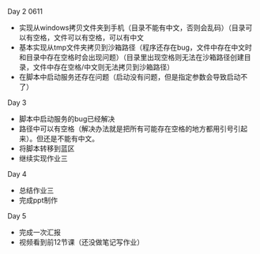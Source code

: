 Day 2  0611
* 实现从windows拷贝文件夹到手机（目录不能有中文，否则会乱码）（目录可以有空格，文件可以有空格，可以有中文
* 基本实现从tmp文件夹拷贝到沙箱路径（程序还存在bug，文件中存在中文时和目录中存在空格时会出现问题）（目录里出现空格则无法在沙箱路径创建目录，文件中存在空格/中文则无法拷贝到沙箱路径）
* 在脚本中启动服务还存在问题（启动没有问题，但是指定参数会导致启动不了）

Day 3
* 脚本中启动服务的bug已经解决
* 路径中可以有空格（解决办法就是把所有可能存在空格的地方都用引号引起来）。但还是不能有中文。
* 将脚本转移到蓝区
* 继续实现作业三

Day 4
* 总结作业三
* 完成ppt制作

Day 5
* 完成一次汇报
* 视频看到前12节课（还没做笔记写作业）
